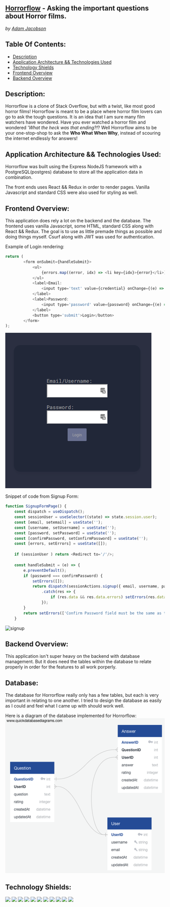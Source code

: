 [Horrorflow]() - Asking the important questions about Horror films.
---
*by [Adam Jacobson](https://github.com/djangothesolarboy)*

Table Of Contents:
---
- [Description](https://github.com/djangothesolarboy/horrorflow#Description)
- [Application Architecture && Technologies Used](https://github.com/djangothesolarboy/horrorflow#Application-Architecture-&&-Technologies-Used)
- [Technology Shields](https://github.com/djangothesolarboy/horrorflow#Technology-Shields)
- [Frontend Overview](https://github.com/djangothesolarboy/horrorflow#Frontend-Overview)
- [Backend Overview](https://github.com/djangothesolarboy/horrorflow#Backend-Overview)


Description:
---
Horrorflow is a clone of Stack Overflow, but with a twist, like most good horror films! Horrorflow is meant to be a place where horror film lovers can go to ask the tough questions. It is an idea that I am sure many film watchers have wondered. Have you ever watched a horror film and wondered *'What the heck was that ending?!*? Well Horrorflow aims to be your one-stop-shop to ask the **Who What When Why**, instead of scouring the internet endlessly for answers!

Application Architecture && Technologies Used:
---
Horrorflow was built using the Express NodeJS framework with a PostgreSQL(postgres) database to store all the application data in combination.

The front ends uses React && Redux in order to render pages. Vanilla Javascript and standard CSS were also used for styling as well. 


Frontend Overview:
---
This application does rely a lot on the backend and the database. The frontend uses vanilla Javascript, some HTML, standard CSS along with React && Redux. The goal is to use as little premade things as possible and doing things myself. Csurf along with JWT was used for authentication.

Example of Login rendering:
```javascript
return (
        <form onSubmit={handleSubmit}>
            <ul>
                {errors.map((error, idx) => <li key={idx}>{error}</li>)}
            </ul>
            <label>Email:
                <input type='text' value={credential} onChange={(e) => setCredential(e.target.value)} required/>
            </label>
            <label>Password:
                <input type='password' value={password} onChange={(e) => setPassword(e.target.value)} required/>
            </label>
            <button type='submit'>Login</button>
        </form>
);
```
![login](/readme-resources/login.png)

Snippet of code from Signup Form:
```javascript
function SignupFormPage() {
    const dispatch = useDispatch();
    const sessionUser = useSelector((state) => state.session.user);
    const [email, setemail] = useState('');
    const [username, setUsername] = useState('');
    const [password, setPassword] = useState('');
    const [confirmPassword, setConfirmPassword] = useState('');
    const [errors, setErrors] = useState([]);

    if (sessionUser ) return <Redirect to='/'/>;

    const handleSubmit = (e) => {
        e.preventDefault();
        if (password === confirmPassword) {
            setErrors([]);
            return dispatch(sessionActions.signup({ email, username, password }))
                .catch(res => {
                    if (res.data && res.data.errors) setErrors(res.data.errors);
                });
        }
        return setErrors(['Confirm Password field must be the same as the Password field!']);
    }
```
![signup](/readme-resources/signup.png)



Backend Overview:
---
This application isn't super heavy on the backend with database management. But it does need the tables within the database to relate properly in order for the features to all work porperly.

Database:
---
The database for Horrorflow really only has a few tables, but each is very important in relating to one another. I tried to design the database as easily as I could and feel what I came up with should work well. 

Here is a diagram of the database implemented for Horrorflow:
![database diagram](./readme-resources/diagram.png)



Technology Shields:
---
![](https://img.shields.io/badge/Code-JavaScript-informational?style=flat&logo=JavaScript&logoColor=white&color=ff0000) 
![](https://img.shields.io/badge/Code-HTML-informational?style=flat&logo=HTML5&logoColor=white&color=ff0000) 
![](https://img.shields.io/badge/Code-CSS-informational?style=flat&logo=CSS3&logoColor=white&color=ff0000) 
![](https://img.shields.io/badge/Library-React-informational?style=flat&logo=React&logoColor=white&color=ff0000)
 ![](https://img.shields.io/badge/Tools-Redux-informational?style=flat&logo=Redux&logoColor=white&color=ff0000) 
![](https://img.shields.io/badge/Tools-npm-informational?style=flat&logo=NPM&logoColor=white&color=000000)
 ![](https://img.shields.io/badge/Tools-Nodemon-informational?style=flat&logo=Nodemon&logoColor=white&color=000000) 
![](https://img.shields.io/badge/Tools-Node.js-informational?style=flat&logo=Node.js&logoColor=white&color=000000) 
![](https://img.shields.io/badge/Tools-Git-informational?style=flat&logo=Git&logoColor=white&color=000000) 
![](https://img.shields.io/badge/Tools-Postman-informational?style=flat&logo=Postman&logoColor=white&color=000000) 
![](https://img.shields.io/badge/Tools-PostgreSQL-informational?style=flat&logo=PostgreSQL&logoColor=white&color=000000) 